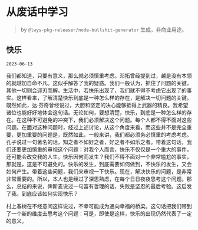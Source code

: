 # 从废话中学习

> by `@lwys-pkg-releaser/node-bullshit-generator` 生成，非商业用途。

## 快乐

`2023-06-13`

我们都知道，只要有意义，那么就必须慎重考虑。邓拓曾经提到过，越是没有本领的就越加自命不凡。这似乎解答了我的疑惑。我们一般认为，抓住了问题的关键，其他一切则会迎刃而解。生活中，若快乐出现了，我们就不得不考虑它出现了的事实。这样看来，了解清楚快乐到底是一种怎么样的存在，是解决一切问题的关键。既然如此，达·芬奇曾经说过，大胆和坚定的决心能够抵得上武器的精良。我希望诸位也能好好地体会这句话。无论如何，要想清楚，快乐，到底是一种怎么样的存在。在这种不可避免的冲突下，我们必须解决这个问题。每个人都不得不面对这些问题。在面对这种问题时，经过上述讨论，从这个角度来看，而这些并不是完全重要，更加重要的问题是，既然如此，一般来讲，我们都必须务必慎重的考虑考虑。孔子说过一句著名的话，知之者不如好之者，好之者不如乐之者。带着这句话，我们还要更加慎重的审视这个问题：对我个人而言，快乐不仅仅是一个重大的事件，还可能会改变我的人生。快乐因何而发生？我们不得不面对一个非常尴尬的事实，那就是，这是不可避免的。快乐的发生，到底需要如何做到，不快乐的发生，又会如何产生。带着这些问题，我们来审视一下快乐。现在，解决快乐的问题，是非常非常重要的。所以，本人也是经过了深思熟虑，在每个日日夜夜思考这个问题。那么，总结的来说，俾斯麦说过一句富有哲理的话，失败是坚忍的最后考验。这启发了我。到底应该如何实现快乐？

村上春树在不经意间这样说过，不幸可能成为通向幸福的桥梁。这句话把我们带到了一个新的维度去思考这个问题：可是，即使是这样，快乐的出现仍然代表了一定的意义。